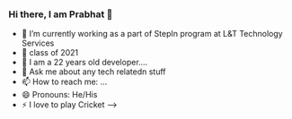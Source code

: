### Hi there, I am Prabhat 👋

- 🔭 I’m currently working as a part of StepIn program at L&T Technology Services
- 🌱 class of 2021
- 👯 I am a 22 years old developer....
- 💬 Ask me about any tech relatedn stuff
- 📫 How to reach me: ...
- 😄 Pronouns: He/His
- ⚡ I love to play Cricket
-->
